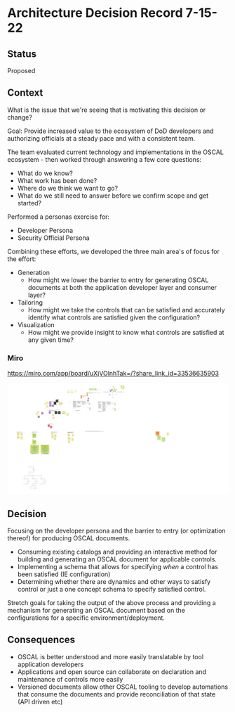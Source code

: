 # Architecture Decision Record 7-15-22

## Status
Proposed

## Context

What is the issue that we're seeing that is motivating this decision or change?

Goal: Provide increased value to the ecosystem of DoD developers and authorizing officials at a steady pace and with a consistent team.

The team evaluated current technology and implementations in the OSCAL ecosystem - then worked through answering a few core questions:
- What do we know?
- What work has been done?
- Where do we think we want to go?
- What do we still need to answer before we confirm scope and get started?

Performed a personas exercise for:
- Developer Persona
- Security Official Persona

Combining these efforts, we developed the three main area's of focus for the effort:
- Generation
    - How might we lower the barrier to entry for generating OSCAL documents at both the application developer layer and consumer layer?
- Tailoring
    - How might we take the controls that can be satisfied and accurately identify what controls are satisfied given the configuration?
- Visualization
    - How might we provide insight to know what controls are satisfied at any given time?

### Miro

https://miro.com/app/board/uXjVOlnhTak=/?share_link_id=33536635903

![Miro Board](../images/OSCAL-tool-user-personas-7-15.jpg)

## Decision

Focusing on the developer persona and the barrier to entry (or optimization thereof) for producing OSCAL documents.
- Consuming existing catalogs and providing an interactive method for building and generating an OSCAL document for applicable controls.
- Implementing a schema that allows for specifying _when_ a control has been satisfied (IE configuration)
- Determining whether there are dynamics and other ways to satisfy control or just a one concept schema to specify satisfied control.

Stretch goals for taking the output of the above process and providing a mechanism for generating an OSCAL document based on the configurations for a specific environment/deployment.

## Consequences

- OSCAL is better understood and more easily translatable by tool application developers
- Applications and open source can collaborate on declaration and maintenance of controls more easily
- Versioned documents allow other OSCAL tooling to develop automations that consume the documents and provide reconciliation of that state (API driven etc)
